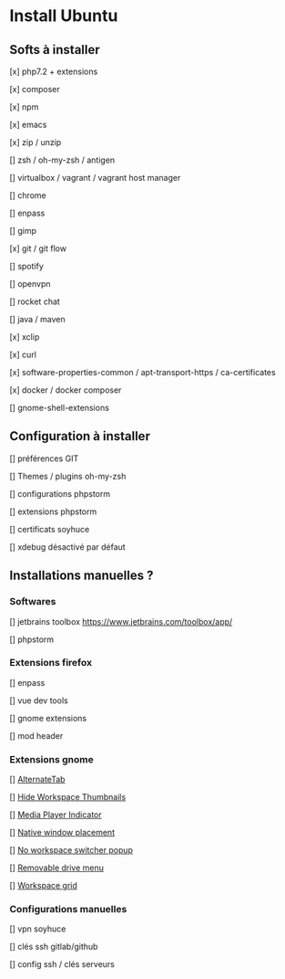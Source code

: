 # Install Ubuntu 

## Softs à installer

[x] php7.2 + extensions

[x] composer

[x] npm

[x] emacs

[x] zip / unzip

[] zsh / oh-my-zsh / antigen

[] virtualbox / vagrant / vagrant host manager

[] chrome

[] enpass

[] gimp

[x] git / git flow

[] spotify

[] openvpn

[] rocket chat

[] java / maven

[x] xclip

[x] curl

[x] software-properties-common / apt-transport-https / ca-certificates

[x] docker / docker composer

[] gnome-shell-extensions

## Configuration à installer

[] préférences GIT

[] Themes / plugins oh-my-zsh

[] configurations phpstorm 

[] extensions phpstorm

[] certificats soyhuce

[] xdebug désactivé par défaut

## Installations manuelles ?

### Softwares

[] jetbrains toolbox https://www.jetbrains.com/toolbox/app/

[] phpstorm

### Extensions firefox

[] enpass

[] vue dev tools

[] gnome extensions

[] mod header

### Extensions gnome

[] [AlternateTab](https://extensions.gnome.org/extension/15/alternatetab/) 

[] [Hide Workspace Thumbnails](https://extensions.gnome.org/extension/808/hide-workspace-thumbnails/)

[] [Media Player Indicator](https://extensions.gnome.org/extension/55/media-player-indicator/)

[] [Native window placement](https://extensions.gnome.org/extension/18/native-window-placement/)

[] [No workspace switcher popup](https://extensions.gnome.org/extension/758/no-workspace-switcher-popup/)

[] [Removable drive menu](https://extensions.gnome.org/extension/7/removable-drive-menu/)

[] [Workspace grid](https://extensions.gnome.org/extension/484/workspace-grid/)

### Configurations manuelles

[] vpn soyhuce

[] clés ssh gitlab/github

[] config ssh / clés serveurs
